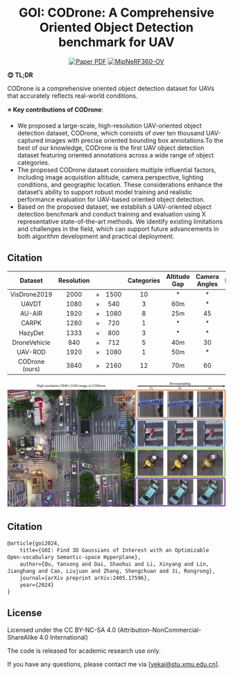 <p align="center">
<!--   <h1 align="center"><img height="100" src="https://github.com/imlixinyang/director3d-page/raw/master/assets/icon.ico"></h1> -->
  <h1 align="center"> <b>GOI</b>: CODrone: A Comprehensive Oriented Object Detection benchmark for UAV</h1>
  <p align="center">
        <a href="https://arxiv.org/abs/2405.17596"><img src='https://img.shields.io/badge/arXiv-GOI-red?logo=arxiv' alt='Paper PDF'></a>
        <a href='https://drive.google.com/file/d/1JunEiWyPNwGprdqXh-D2dTQPFMaRisDz/view?usp=sharing'><img src='https://img.shields.io/badge/Dataset-MipNeRF360 OV-yellow?logo=databricks' alt='MipNeRF360-OV'></a>
  </p>
    
<!-- <img src='assets/pipeline.gif'> -->
**😊 TL;DR**

CODrone is a comprehensive oriented object detection dataset for UAVs that accurately reflects real-world conditions. 

**⭐ Key contributions of CODrone**:


- We proposed a large-scale, high-resolution UAV-oriented object detection dataset, CODrone, which consists of over ten thousand UAV-captured images with precise oriented bounding box annotations.To the best of our knowledge,  CODrone is the first UAV object detection dataset featuring oriented annotations across a wide range of object categories.
- The proposed CODrone dataset considers multiple influential factors, including image acquisition altitude, camera perspective, lighting conditions, and geographic location. These considerations enhance the dataset’s ability to support robust model training and realistic performance evaluation for UAV-based oriented object detection.
- Based on the proposed dataset, we establish a UAV-oriented object detection benchmark and conduct training and evaluation using X representative state-of-the-art methods. 
We identify existing limitations and challenges in the field, which can support future advancements in both algorithm development and practical deployment.

## Citation
|     Dataset    | Resolution |   |      | Categories | Altitude Gap | Camera Angles | Images |   | Objects |   | OBB |
|:--------------:|:----------:|:-:|:----:|:----------:|:------------:|:-------------:|:------:|:-:|:-------:|:-:|:---:|
|  VisDrone2019  |       2000 | × | 1500 |     10     |       *      |       *       |   10.2 | k |    54.2 | k |     |
|      UAVDT     |       1080 | × | 540  |      3     |      60m     |       *       |   80.0 | k |   841.5 | k |     |
|     AU-AIR     |       1920 | × | 1080 |      8     |      25m     |       45      |    3.2 | k |   132.0 | k |     |
|      CARPK     |       1280 | × | 720  |      1     |       *      |       *       |    1.4 | k |    89.7 | k |     |
|     HazyDet    |       1333 | × | 800  |      3     |       *      |       *       |   11.6 | k |   383.0 | k |  　 |
|  DroneVehicle  |        840 | × | 712  |      5     |      40m     |       30      |   56.8 | k |   953.0 | k |  1  |
|     UAV-ROD    |       1920 | × | 1080 |      1     |      50m     |       *       |    1.5 | k |    30.0 | k |  1  |
| CODrone (ours) |       3840 | × | 2160 |     12     |      70m     |       60      |   10.0 | k |   596.7 | k |  1  |
![Description](img/HR.jpg)


## Citation

```
@article{goi2024,
    title={GOI: Find 3D Gaussians of Interest with an Optimizable Open-vocabulary Semantic-space Hyperplane},
    author={Qu, Yansong and Dai, Shaohui and Li, Xinyang and Lin, Jianghang and Cao, Liujuan and Zhang, Shengchuan and Ji, Rongrong},
    journal={arXiv preprint arXiv:2405.17596},
    year={2024}
}
```


## License

Licensed under the CC BY-NC-SA 4.0 (Attribution-NonCommercial-ShareAlike 4.0 International)


The code is released for academic research use only. 

If you have any questions, please contact me via [yekai@stu.xmu.edu.cn]. 
